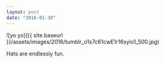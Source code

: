 ```yaml
---
layout: post
date: "2016-01-30"
---
```


![yo yo]({{ site.baseurl }}/assets/images/2016/tumblr_o1s7c61cwE1r16syio1_500.jpg)

Hats are endlessly fun.
